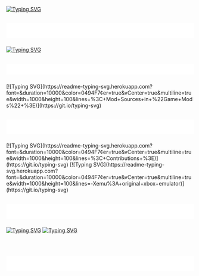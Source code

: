 [![Typing SVG](https://readme-typing-svg.herokuapp.com?font=&duration=10000&color=0494F7&center=true&vCenter=true&multiline=true&width=1000&height=100&lines=%3C+C%2C+Cxx%2C+OpenGL%2C+GLSL%2C+Linux%2C+VS+Code+%3E)](https://git.io/typing-svg)
<br />
<h2 align="center">
 <img src="lines.gif?raw=true" width="1000" height="40">
 </h2>
 
[![Typing SVG](https://readme-typing-svg.herokuapp.com?font=&duration=10000&color=0494F7&center=true&vCenter=true&width=1000&lines=%3C+Programmer+%7C+Game+Modder+%3E)](https://git.io/typing-svg)
<br />
<h2 align="center">
 <img src="lines.gif?raw=true" width="1000" height="30">
</h2>
[![Typing SVG](https://readme-typing-svg.herokuapp.com?font=&duration=10000&color=0494F7&center=true&vCenter=true&multiline=true&width=1000&height=100&lines=%3C+Mod+Sources+in+%22Game+Mods%22+%3E)](https://git.io/typing-svg)
<br />
<h2 align="center">
 <img src="lines.gif?raw=true" width="1000" height="40">
</h2>
[![Typing SVG](https://readme-typing-svg.herokuapp.com?font=&duration=10000&color=0494F7&center=true&vCenter=true&multiline=true&width=1000&height=100&lines=%3C+Contributions+%3E)](https://git.io/typing-svg)
[![Typing SVG](https://readme-typing-svg.herokuapp.com?font=&duration=10000&color=0494F7&center=true&vCenter=true&multiline=true&width=1000&height=100&lines=-Xemu%3A+original+xbox+emulator)](https://git.io/typing-svg)
<br />
<h2 align="center">
 <img src="lines.gif?raw=true" width="1000" height="40">
</h2>

[![Typing SVG](https://readme-typing-svg.herokuapp.com?font=&duration=10000&color=0494F7&center=true&vCenter=true&multiline=true&width=1000&height=100&lines=%3C+Personal+Projects+%3E)](https://git.io/typing-svg)
[![Typing SVG](https://readme-typing-svg.herokuapp.com?font=&duration=10000&color=0494F7&center=true&vCenter=true&multiline=true&width=1000&height=100&lines=-Programming+Languages)](https://git.io/typing-svg)

<br />
<h2 align="center">
 <img src="lines.gif?raw=true" width="1000" height="40">
</h2>

